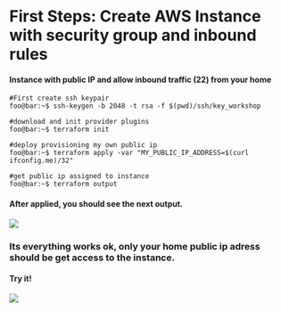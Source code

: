 # First Steps: Create AWS Instance with security group and inbound rules
#### Instance with public IP and allow inbound traffic (22) from your home

```console
#First create ssh keypair
foo@bar:~$ ssh-keygen -b 2048 -t rsa -f $(pwd)/ssh/key_workshop

#download and init provider plugins
foo@bar:~$ terraform init

#deploy provisioning my own public ip
foo@bar:~$ terraform apply -var "MY_PUBLIC_IP_ADDRESS=$(curl ifconfig.me)/32"

#get public ip assigned to instance
foo@bar:~$ terraform output
``` 

#### After applied, you should see the next output. 
<image src="./images/applied.png">
  

### Its everything works ok, only your home public ip adress should be get access to the instance.

#### Try it!

<image src="./images/ssh.gif">
